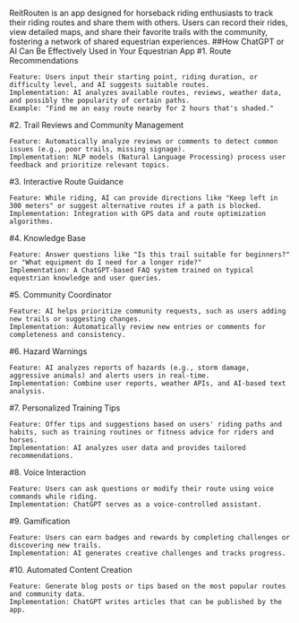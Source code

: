 ReitRouten is an app designed for horseback riding enthusiasts to track their riding routes and share them with others. Users can record their rides, view detailed maps, and share their favorite trails with the community, fostering a network of shared equestrian experiences.
##How ChatGPT or AI Can Be Effectively Used in Your Equestrian App
#1. Route Recommendations

    Feature: Users input their starting point, riding duration, or difficulty level, and AI suggests suitable routes.
    Implementation: AI analyzes available routes, reviews, weather data, and possibly the popularity of certain paths.
    Example: "Find me an easy route nearby for 2 hours that's shaded."

#2. Trail Reviews and Community Management

    Feature: Automatically analyze reviews or comments to detect common issues (e.g., poor trails, missing signage).
    Implementation: NLP models (Natural Language Processing) process user feedback and prioritize relevant topics.

#3. Interactive Route Guidance

    Feature: While riding, AI can provide directions like "Keep left in 300 meters" or suggest alternative routes if a path is blocked.
    Implementation: Integration with GPS data and route optimization algorithms.

#4. Knowledge Base

    Feature: Answer questions like "Is this trail suitable for beginners?" or "What equipment do I need for a longer ride?"
    Implementation: A ChatGPT-based FAQ system trained on typical equestrian knowledge and user queries.

#5. Community Coordinator

    Feature: AI helps prioritize community requests, such as users adding new trails or suggesting changes.
    Implementation: Automatically review new entries or comments for completeness and consistency.

#6. Hazard Warnings

    Feature: AI analyzes reports of hazards (e.g., storm damage, aggressive animals) and alerts users in real-time.
    Implementation: Combine user reports, weather APIs, and AI-based text analysis.

#7. Personalized Training Tips

    Feature: Offer tips and suggestions based on users' riding paths and habits, such as training routines or fitness advice for riders and horses.
    Implementation: AI analyzes user data and provides tailored recommendations.

#8. Voice Interaction

    Feature: Users can ask questions or modify their route using voice commands while riding.
    Implementation: ChatGPT serves as a voice-controlled assistant.

#9. Gamification

    Feature: Users can earn badges and rewards by completing challenges or discovering new trails.
    Implementation: AI generates creative challenges and tracks progress.

#10. Automated Content Creation

    Feature: Generate blog posts or tips based on the most popular routes and community data.
    Implementation: ChatGPT writes articles that can be published by the app.
